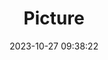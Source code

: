 ---
weight: 1
images:
- /images/edited/19.jpeg
title: Picture
date: 2023-10-27 09:38:22
tags: [luminarneo,work,ILCE7M3,24.0,trafficlight,clock]
---